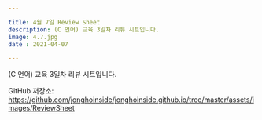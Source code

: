 ```yaml
---

title: 4월 7일 Review Sheet
description: (C 언어) 교육 3일차 리뷰 시트입니다.
image: 4.7.jpg
date : 2021-04-07

---
```


(C 언어) 교육 3일차 리뷰 시트입니다.

GitHub 저장소: <https://github.com/jonghoinside/jonghoinside.github.io/tree/master/assets/images/ReviewSheet>

